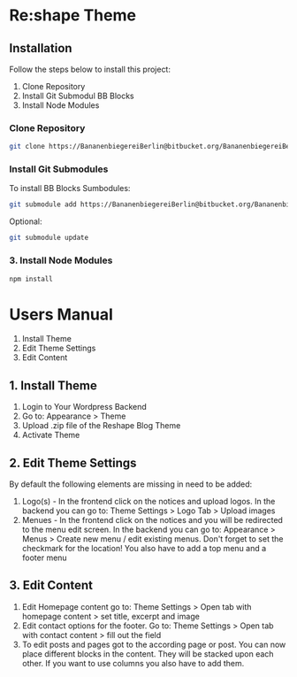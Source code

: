 # Re:shape Theme

## Installation

Follow the steps below to install this project:
1. Clone Repository
2. Install Git Submodul BB Blocks
3. Install Node Modules

### Clone Repository
```bash
git clone https://BananenbiegereiBerlin@bitbucket.org/BananenbiegereiBerlin/bb-blocks.git
```
### Install Git Submodules

To install BB Blocks Sumbodules:

```bash
git submodule add https://BananenbiegereiBerlin@bitbucket.org/BananenbiegereiBerlin/bb-blocks.git
```
Optional: 
```bash
git submodule update
```
### 3. Install Node Modules
```bash
npm install
```

# Users Manual
1. Install Theme
2. Edit Theme Settings
3. Edit Content

## 1. Install Theme
1. Login to Your Wordpress Backend
2. Go to: Appearance > Theme
3. Upload .zip file of the Reshape Blog Theme
4. Activate Theme

## 2. Edit Theme Settings
By default the following elements are missing in need to be added:
1. Logo(s) - In the frontend click on the notices and upload logos. In the backend you can go to: Theme Settings > Logo Tab > Upload images 
2. Menues - In the frontend click on the notices and you will be redirected to the menu edit screen. In the backend you can go to: Appearance > Menus > Create new menu / edit existing menus. Don't forget to set the checkmark for the location! You also have to add a top menu and a footer menu
   
## 3. Edit Content
1. Edit Homepage content go to: Theme Settings > Open tab with homepage content > set title, excerpt and image
2. Edit contact options for the footer. Go to: Theme Settings > Open tab with contact content > fill out the field
3. To edit posts and pages got to the according page or post. You can now place different blocks in the content. They will be stacked upon each other. If you want to use columns you also have to add them.
